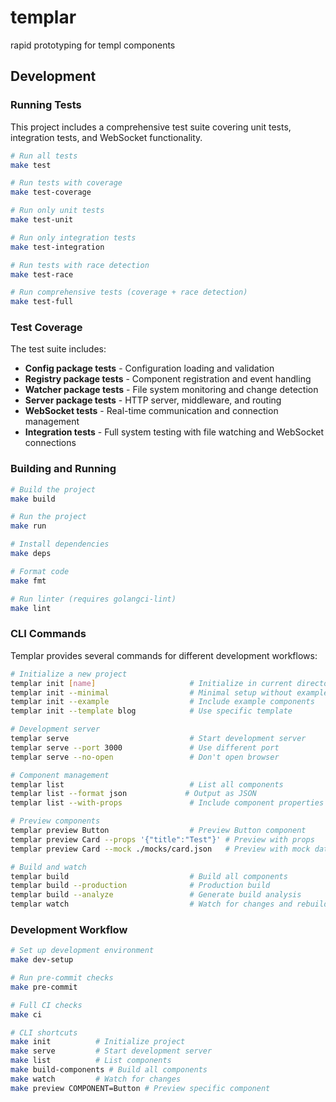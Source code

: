 # templar
rapid prototyping for templ components

## Development

### Running Tests

This project includes a comprehensive test suite covering unit tests, integration tests, and WebSocket functionality.

```bash
# Run all tests
make test

# Run tests with coverage
make test-coverage

# Run only unit tests
make test-unit

# Run only integration tests
make test-integration

# Run tests with race detection
make test-race

# Run comprehensive tests (coverage + race detection)
make test-full
```

### Test Coverage

The test suite includes:
- **Config package tests** - Configuration loading and validation
- **Registry package tests** - Component registration and event handling
- **Watcher package tests** - File system monitoring and change detection
- **Server package tests** - HTTP server, middleware, and routing
- **WebSocket tests** - Real-time communication and connection management
- **Integration tests** - Full system testing with file watching and WebSocket connections

### Building and Running

```bash
# Build the project
make build

# Run the project
make run

# Install dependencies
make deps

# Format code
make fmt

# Run linter (requires golangci-lint)
make lint
```

### CLI Commands

Templar provides several commands for different development workflows:

```bash
# Initialize a new project
templar init [name]                     # Initialize in current directory or create new
templar init --minimal                  # Minimal setup without examples
templar init --example                  # Include example components
templar init --template blog            # Use specific template

# Development server
templar serve                           # Start development server
templar serve --port 3000               # Use different port
templar serve --no-open                 # Don't open browser

# Component management
templar list                            # List all components
templar list --format json             # Output as JSON
templar list --with-props               # Include component properties

# Preview components
templar preview Button                  # Preview Button component
templar preview Card --props '{"title":"Test"}' # Preview with props
templar preview Card --mock ./mocks/card.json   # Preview with mock data

# Build and watch
templar build                           # Build all components
templar build --production              # Production build
templar build --analyze                 # Generate build analysis
templar watch                           # Watch for changes and rebuild
```

### Development Workflow

```bash
# Set up development environment
make dev-setup

# Run pre-commit checks
make pre-commit

# Full CI checks
make ci

# CLI shortcuts
make init          # Initialize project
make serve         # Start development server
make list          # List components
make build-components # Build all components
make watch         # Watch for changes
make preview COMPONENT=Button # Preview specific component
```
